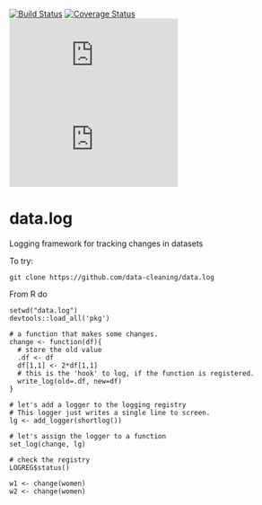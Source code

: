 [![Build Status](https://travis-ci.org/data-cleaning/data.log.svg?branch=master)](https://travis-ci.org/data-cleaning/data.log)
[![Coverage Status](https://coveralls.io/repos/data-cleaning/data.log/badge.svg?branch=master&service=github)](https://coveralls.io/github/data-cleaning/data.log?branch=master)
[![CRAN](http://www.r-pkg.org/badges/version/data.log)](http://cran.r-project.org/package=data.log/)
[![Downloads](http://cranlogs.r-pkg.org/badges/data.log)](http://www.r-pkg.org/pkg/data.log) 

# data.log

Logging framework for tracking changes in datasets


To try:
```
git clone https://github.com/data-cleaning/data.log
```

From R do

```
setwd("data.log")
devtools::load_all('pkg')

# a function that makes some changes.
change <- function(df){
  # store the old value
  .df <- df
  df[1,1] <- 2*df[1,1]
  # this is the 'hook' to log, if the function is registered.
  write_log(old=.df, new=df)
}

# let's add a logger to the logging registry
# This logger just writes a single line to screen.
lg <- add_logger(shortlog())

# let's assign the logger to a function
set_log(change, lg)

# check the registry
LOGREG$status()

w1 <- change(women)
w2 <- change(women)
```


